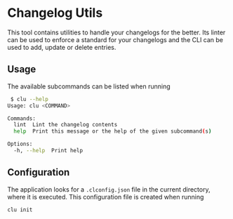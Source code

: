 # Changelog Utils

This tool contains utilities to handle your changelogs for the better.
Its linter can be used to enforce a standard for your changelogs and the CLI can be used to add, update or delete entries.

## Usage

The available subcommands can be listed when running

```bash
 $ clu --help
Usage: clu <COMMAND>

Commands:
  lint  Lint the changelog contents
  help  Print this message or the help of the given subcommand(s)

Options:
  -h, --help  Print help

```

## Configuration

The application looks for a `.clconfig.json` file
in the current directory, where it is executed.
This configuration file is created when running

```bash
clu init
```

